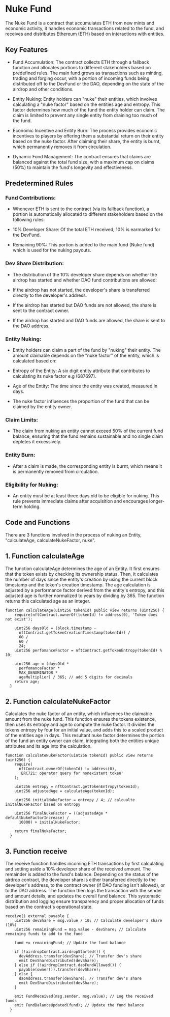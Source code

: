 # Nuke Fund

The Nuke Fund is a contract that accumulates ETH from new mints and economic activity, it handles economic transactions related to the fund, and receives and distributes Ethereum (ETH) based on interactions with entities.

## Key Features

- Fund Accumulation: The contract collects ETH through a fallback function and allocates portions to different stakeholders based on predefined rules. The main fund grows as transactions such as minting, trading and forging occur, with a portion of incoming funds being distributed off to the DevFund or the DAO, depending on the state of the airdrop and other conditions.

- Entity Nuking: Entity holders can "nuke" their entities, which involves calculating a "nuke factor" based on the entities age and entropy. This factor determines how much of the fund the entity holder can claim. The claim is limited to prevent any single entity from draining too much of the fund.

- Economic Incentive and Entity Burn: The process provides economic incentives to players  by offering them a substantial return on their entity based on the nuke factor. After claiming their share, the entity is burnt, which permanently removes it from circulation.

- Dynamic Fund Management: The contract ensures that claims are balanced against the total fund size, with a maximum cap on claims (50%) to maintain the fund's longevity and effectiveness.

## Predetermined Rules

### Fund Contributions:
- Whenever ETH is sent to the contract (via its fallback function), a portion is automatically allocated to different stakeholders based on the following rules:

- 10% Developer Share: Of the total ETH received, 10% is earmarked for the DevFund.

- Remaining 90%: This portion is added to the main fund (Nuke fund) which is used for the nuking payouts.

### Dev Share Distribution:
- The distribution of the 10% developer share depends on whether the airdrop has started and whether DAO fund contributions are allowed:

- If the airdrop has not started, the developer's share is transferred directly to the developer's address.

- If the airdrop has started but DAO funds are not allowed, the share is sent to the contract owner.

- If the airdrop has started and DAO funds are allowed, the share is sent to the DAO address.

### Entity Nuking:
- Entity holders can claim a part of the fund by "nuking" their entity. The amount claimable depends on the "nuke factor" of the entity, which is calculated based on:

- Entropy of the Entity: A six digit entity attribute that contributes to calculating its nuke factor e.g (687697).

- Age of the Entity: The time since the entity was created, measured in days.

- The nuke factor influences the proportion of the fund that can be claimed by the entity owner.

### Claim Limits:
- The claim from nuking an entity cannot exceed 50% of the current fund balance, ensuring that the fund remains sustainable and no single claim depletes it excessively.

### Entity Burn:
- After a claim is made, the corresponding entity is burnt, which means it is permanently removed from circulation. 

### Eligibility for Nuking:
- An entity must be at least three days old to be eligible for nuking. This rule prevents immediate claims after acquisition and encourages longer-term holding.


## Code and Functions

There are 3 functions involved in the process of nuking an Entity, "calculateAge, calculateNukeFactor, nuke".

## 1. Function calculateAge

The function calculateAge determines the age of an Entity. It first ensures that the token exists by checking its ownership status. Then, it calculates the number of days since the entity's creation by using the current block timestamp and the token's creation timestamp. The age calculation is adjusted by a performance factor derived from the entity's entropy, and this adjusted age is further normalized to years by dividing by 365. The function returns this calculated age as an integer.

``` 
function calculateAge(uint256 tokenId) public view returns (uint256) {
    require(nftContract.ownerOf(tokenId) != address(0), 'Token does not exist');

    uint256 daysOld = (block.timestamp -
      nftContract.getTokenCreationTimestamp(tokenId)) /
      60 /
      60 /
      24;
    uint256 perfomanceFactor = nftContract.getTokenEntropy(tokenId) % 10;

    uint256 age = (daysOld *
      perfomanceFactor *
      MAX_DENOMINATOR *
      ageMultiplier) / 365; // add 5 digits for decimals
    return age;
  }
``` 

## 2. Function calculateNukeFactor

Calculates the nuke factor of an entity, which influences the claimable amount from the nuke fund. This function ensures the tokens existence, then uses its entropy and age to compute the nuke factor. It divides the tokens entropy by four for an initial value, and adds this to a scaled product of the entities age in days. This resultant nuke factor determines the portion of the fund an entity owner can claim, integrating both the entities unique attributes and its age into the calculation.

``` 
function calculateNukeFactor(uint256 tokenId) public view returns (uint256) {
    require(
      nftContract.ownerOf(tokenId) != address(0),
      'ERC721: operator query for nonexistent token'
    );

    uint256 entropy = nftContract.getTokenEntropy(tokenId);
    uint256 adjustedAge = calculateAge(tokenId);

    uint256 initialNukeFactor = entropy / 4; // calcualte initalNukeFactor based on entropy

    uint256 finalNukeFactor = ((adjustedAge * defaultNukeFactorIncrease) /
      10000) + initialNukeFactor;

    return finalNukeFactor;
  }
``` 

## 3. Function receive

The receive function handles incoming ETH transactions by first calculating and setting aside a 10% developer share of the received amount. The remainder is added to the fund's balance. Depending on the status of the airdrop contract, the developer share is either transferred directly to the developer's address, to the contract owner (if DAO funding isn't allowed), or to the DAO address. The function then logs the transaction with the sender and amount details, and updates the overall fund balance. This systematic distribution and logging ensure transparency and proper allocation of funds based on the contract's operational state.

``` 
receive() external payable {
    uint256 devShare = msg.value / 10; // Calculate developer's share (10%)
    uint256 remainingFund = msg.value - devShare; // Calculate remaining funds to add to the fund

    fund += remainingFund; // Update the fund balance

    if (!airdropContract.airdropStarted()) {
      devAddress.transfer(devShare); // Transfer dev's share
      emit DevShareDistributed(devShare);
    } else if (!airdropContract.daoFundAllowed()) {
      payable(owner()).transfer(devShare);
    } else {
      daoAddress.transfer(devShare); // Transfer dev's share
      emit DevShareDistributed(devShare);
    }

    emit FundReceived(msg.sender, msg.value); // Log the received funds
    emit FundBalanceUpdated(fund); // Update the fund balance
  }
``` 

